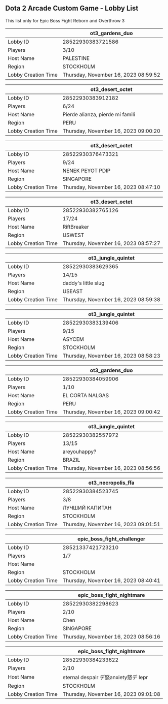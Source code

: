## Dota 2 Arcade Custom Game - Lobby List

This list only for Epic Boss Fight Reborn and Overthrow 3

|  | ot3_gardens_duo |
| ------ | ------ |
| Lobby ID | 28522930383721586 |
| Players | 3/10 |
| Host Name | PALESTINE |
| Region | STOCKHOLM |
| Lobby Creation Time | Thursday, November 16, 2023 08:59:52 |


|  | ot3_desert_octet |
| ------ | ------ |
| Lobby ID | 28522930383912182 |
| Players | 6/24 |
| Host Name | Pierde alianza, pierde mi famili |
| Region | PERU |
| Lobby Creation Time | Thursday, November 16, 2023 09:00:20 |


|  | ot3_desert_octet |
| ------ | ------ |
| Lobby ID | 28522930376473321 |
| Players | 9/24 |
| Host Name | NENEK PEYOT PDIP |
| Region | SINGAPORE |
| Lobby Creation Time | Thursday, November 16, 2023 08:47:10 |


|  | ot3_desert_octet |
| ------ | ------ |
| Lobby ID | 28522930382765126 |
| Players | 17/24 |
| Host Name | RiftBreaker |
| Region | USWEST |
| Lobby Creation Time | Thursday, November 16, 2023 08:57:27 |


|  | ot3_jungle_quintet |
| ------ | ------ |
| Lobby ID | 28522930383629365 |
| Players | 14/15 |
| Host Name | daddy's little slug |
| Region | USEAST |
| Lobby Creation Time | Thursday, November 16, 2023 08:59:38 |


|  | ot3_jungle_quintet |
| ------ | ------ |
| Lobby ID | 28522930383139406 |
| Players | 9/15 |
| Host Name | ASYCEM |
| Region | STOCKHOLM |
| Lobby Creation Time | Thursday, November 16, 2023 08:58:23 |


|  | ot3_gardens_duo |
| ------ | ------ |
| Lobby ID | 28522930384059906 |
| Players | 1/10 |
| Host Name | EL CORTA NALGAS |
| Region | PERU |
| Lobby Creation Time | Thursday, November 16, 2023 09:00:42 |


|  | ot3_jungle_quintet |
| ------ | ------ |
| Lobby ID | 28522930382557972 |
| Players | 13/15 |
| Host Name | areyouhappy? |
| Region | BRAZIL |
| Lobby Creation Time | Thursday, November 16, 2023 08:56:56 |


|  | ot3_necropolis_ffa |
| ------ | ------ |
| Lobby ID | 28522930384523745 |
| Players | 3/8 |
| Host Name | ЛУЧШИЙ КАПИТАН |
| Region | STOCKHOLM |
| Lobby Creation Time | Thursday, November 16, 2023 09:01:51 |


|  | epic_boss_fight_challenger |
| ------ | ------ |
| Lobby ID | 28521337421723210 |
| Players | 1/7 |
| Host Name | |NandoRz ´| |
| Region | STOCKHOLM |
| Lobby Creation Time | Thursday, November 16, 2023 08:40:41 |


|  | epic_boss_fight_nightmare |
| ------ | ------ |
| Lobby ID | 28522930382298623 |
| Players | 2/10 |
| Host Name | Chen |
| Region | SINGAPORE |
| Lobby Creation Time | Thursday, November 16, 2023 08:56:16 |


|  | epic_boss_fight_nightmare |
| ------ | ------ |
| Lobby ID | 28522930384233622 |
| Players | 2/10 |
| Host Name | eternal despair デ怒anxiety怒デ lepr |
| Region | STOCKHOLM |
| Lobby Creation Time | Thursday, November 16, 2023 09:01:08 |


